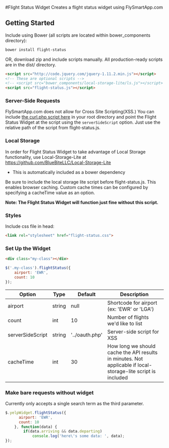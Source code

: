 #Flight Status Widget
Creates a flight status widget using FlySmartApp.com

## Getting Started

Include using Bower (all scripts are located within bower_components directory):

```sh
bower install flight-status
```

OR, download zip and include scripts manually. All production-ready scripts are in the dist/ directory.

```html
<script src="http://code.jquery.com/jquery-1.11.2.min.js"></script>
<!-- These are optional scripts -->
<!-- <script src="bower_components/local-storage-lite/ls.js"></script> -->
<script src="flight-status.js"></script>
```

### Server-Side Requests
FlySmartApp.com does not allow for Cross Site Scripting(XSS.) You can include [the curl.php script here](https://github.com/BlueBiteLLC/OAuth-Lite/blob/master/curl.php) in your root directory and point the Flight Status Widget at the script using the `serverSideScript` option. Just use the relative path of the script from flight-status.js.


### Local Storage
In order for Flight Status Widget to take advantage of Local Storage functionality, use Local-Storage-Lite at https://github.com/BlueBiteLLC/Local-Storage-Lite
* This is automatically included as a bower dependency

Be sure to include the local storage lite script before flight-status.js. This enables browser caching. Custom cache times can be configured by specifying a cacheTime value as an option.

**Note: The Flight Status Widget will function just fine without this script.**

### Styles
Include css file in head:

```html
<link rel="stylesheet" href="flight-status.css">
```

### Set Up the Widget

```html
<div class="my-class"></div>
```

```javascript
$('.my-class').flightStatus({
    airport: 'EWR',
    count: 10
});
```

Option | Type | Default | Description
------ | ---- | ------- | -----------
airport|string|null|Shortcode for airport (ex: 'EWR' or 'LGA')
count|int|10|Number of flights we'd like to list
serverSideScript|string|'../oauth.php'|Server-side script for XSS
cacheTime|int|30|How long we should cache the API results in minutes. Not applicable if local-storage-lite script is included

### Make bare requests without widget
Currently only accepts a single search term as the third parameter.

```javascript
$.yelpWidget.flightStatus({
      airport: 'EWR',
      count: 10
    }, function(data) {
        if(data.arriving && data.departing)
            console.log('here\'s some data: ', data);
});
```

